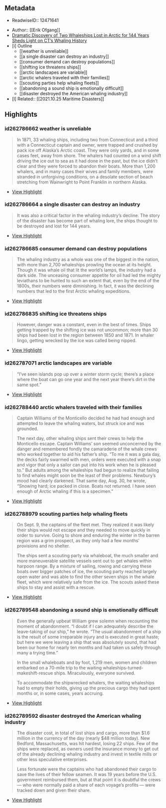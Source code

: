 ## Metadata
* ReadwiseID:: 12471641
- Author:: [[Erik Ofgang]]
- [Dramatic Discovery of Two Whaleships Lost in Arctic for 144 Years Sheds Light on CT’s Whaling History](https://connecticutmag.com/the-connecticut-story/dramatic-discovery-of-two-whaleships-lost-in-arctic-for-144-years-sheds-light-on-ct/article_b5f955c2-9488-5930-b5b5-7277ada0e1d0.html)
- [i] Outline 
     - [[weather is unreliable]]
     - [[a single disaster can destroy an industry]]
     - [[consumer demand can destroy populations]]
     - [[shifting ice threatens ships]]
     - [[arctic landscapes are variable]]
     - [[arctic whalers traveled with their families]]
     - [[scouting parties help whaling fleets]]
     - [[abandoning a sound ship is emotionally difficult]]
     - [[disaster destroyed the American whaling industry]]
- [l] Related:: [[2021.10.25 Maritime Disasters]]
## Highlights

### id262786662 weather is unreliable 

> In 1871, 33 whaling ships, including two from Connecticut and a third with a Connecticut captain and owner, were trapped and crushed by pack ice off Alaska’s Arctic coast. They were only yards, and in some cases feet, away from shore. The whalers had counted on a wind shift driving the ice out to sea as it had done in the past, but the ice didn’t clear and they were forced to abandon their boats. More than 1,200 whalers, and in many cases their wives and family members, were stranded in unforgiving conditions, on a desolate section of beach stretching from Wainwright to Point Franklin in northern Alaska.

 * [View Highlight](https://read.readwise.io/read/01fqy5twhtnth75k5ntegf3avf)

### id262786664 a single disaster can destroy an industry

> It was also a critical factor in the whaling industry’s decline. The story of the disaster has become part of whaling lore, the ships thought to be destroyed and lost for 144 years.

 * [View Highlight](https://read.readwise.io/read/01fqy5v1kbq33g963mhgw4xe72)

### id262786685 consumer demand can destroy populations

> The whaling industry as a whole was one of the biggest in the nation, with more than 2,700 whaleships prowling the ocean at its height. Though it was whale oil that lit the world’s lamps, the industry had a dark side. The unceasing consumer appetite for oil had led the mighty leviathans to be hunted to such an extent that, even by the end of the 1800s, their numbers were diminishing. In fact, it was the declining numbers that led to the first Arctic whaling expeditions.


 * [View Highlight](https://read.readwise.io/read/01fqy5vt04vf0zammjcdnajagt)

### id262786835 shifting ice threatens ships

> However, danger was a constant, even in the best of times. Ships getting trapped by the shifting ice was not uncommon; more than 30 ships had been lost in the region between 1850 and 1871. In whaler lingo, getting wrecked by the ice was called being nipped.


 * [View Highlight](https://read.readwise.io/read/01fqy5wxxx03nz5xb6cpftz024)

### id262787071 arctic landscapes are variable 

> “I’ve seen islands pop up over a winter storm cycle; there’s a place where the boat can go one year and the next year there’s dirt in the same spot.”

 * [View Highlight](https://read.readwise.io/read/01fqy5zswgff6s093e1824n1vs)

### id262788440 arctic whalers traveled with their families

> Captain Williams of the Monticello decided he had had enough and attempted to leave the whaling waters, but struck ice and was grounded.
> 
> The next day, other whaling ships sent their crews to help the Monticello escape. Captain Williams’ son seemed unconcerned by the danger and remembered fondly the camaraderie of the whale crews who worked together to aid his father’s ship. “To me it was a gala day, the decks fairly swarmed with men, orders were executed with a snap and vigor that only a sailor can put into his work when he is pleased to.”
> But adults among the whaleships had begun to realize that failing to find whales might soon be the least of their problems. Newbury’s mood had clearly darkened. That same day, Aug. 30, he wrote, “Snowing hard; ice packed in close. Boats not returned. I have seen enough of Arctic whaling if this is a specimen.”


 * [View Highlight](https://read.readwise.io/read/01fqy61hzhgh8wpf62hm5k6dsm)

### id262788979 scouting parties help whaling fleets

> On Sept. 9, the captains of the fleet met. They realized it was likely their ships would not escape and they needed to move quickly in order to survive. Going to shore and enduring the winter in the barren region was a grim prospect, as they only had a few months’ provisions and no shelter.
> 
> The ships sent a scouting party via whaleboat, the much smaller and more maneuverable satellite vessels sent out to get whales within harpoon range. By a mixture of sailing, rowing and carrying these boats over bigger patches of ice, the scouting party reached largely open water and was able to find the other seven ships in the whale fleet, which were relatively safe from the ice. The scouts asked these ships to stay and assist with a rescue.


 * [View Highlight](https://read.readwise.io/read/01fqy64v1cyw26pwk7q77jaeae)

### id262789548 abandoning a sound ship is emotionally difficult 

> Even the generally upbeat William grew solemn when recounting the moment of abandonment. “I doubt if I can adequately describe the leave-taking of our ship,” he wrote. “The usual abandonment of a ship is the result of some irreparable injury and is executed in great haste; but here we were leaving a ship that was absolutely sound, that had been our home for nearly ten months and had taken us safely through many a trying time.”

> In the small whaleboats and by foot, 1,219 men, women and children embarked on a 70-mile trip to the waiting whaleships-turned-makeshift-rescue ships. Miraculously, everyone survived.

> To accommodate the shipwrecked whalers, the waiting whaleships had to empty their holds, giving up the precious cargo they had spent months or, in some cases, years accruing.

 * [View Highlight](https://read.readwise.io/read/01fqy6a6xsd3qzv05mkxzer3wa)

### id262789592 disaster destroyed the American whaling industry

> The disaster cost, in total of lost ships and cargo, more than $1.6 million in the currency of the day (nearly $48 million today). New Bedford, Massachusetts, was hit hardest, losing 22 ships. Few of the ships were replaced, as owners used the insurance money to get out of the already declining whaling industry and invest in textile mills or other less speculative enterprises.
> 
> Less fortunate were the captains who had abandoned their cargo to save the lives of their fellow seamen. It was 19 years before the U.S. government reimbursed them, but at that point it is doubtful the crews — who were normally paid a share of each voyage’s profits — were tracked down and given their share.

 * [View Highlight](https://read.readwise.io/read/01fqy6ae3cm25p1kvhs083azhe)
